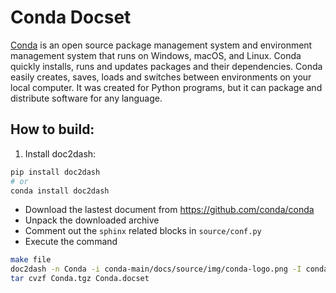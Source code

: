 # Conda Docset

[Conda](https://docs.conda.io/en/latest/) is an open source package management system and environment management system that runs on Windows, macOS, and Linux. Conda quickly installs, runs and updates packages and their dependencies. Conda easily creates, saves, loads and switches between environments on your local computer. It was created for Python programs, but it can package and distribute software for any language.

## How to build:

1. Install doc2dash:

```bash
pip install doc2dash
# or
conda install doc2dash
```

- Download the lastest document from https://github.com/conda/conda
- Unpack the downloaded archive
- Comment out the `sphinx` related blocks in `source/conf.py`
- Execute the command

```bash
make file
doc2dash -n Conda -i conda-main/docs/source/img/conda-logo.png -I conda-main/docs/_build/html/index.html -v _build/html
tar cvzf Conda.tgz Conda.docset
```
